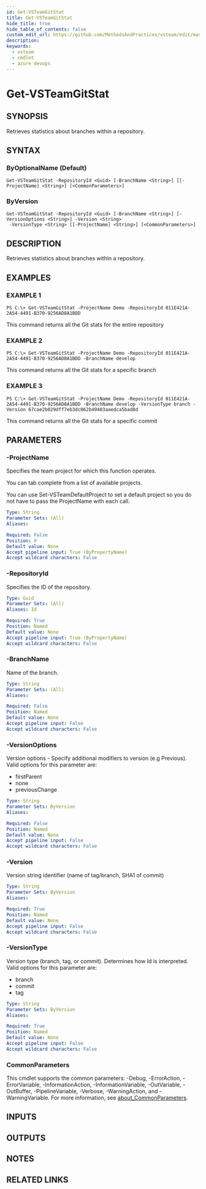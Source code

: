 ```yaml
---
id: Get-VSTeamGitStat
title: Get-VSTeamGitStat
hide_title: true
hide_table_of_contents: false
custom_edit_url: https://github.com/MethodsAndPractices/vsteam/edit/master/.docs/Get-VSTeamGitStat.md
description: 
keywords:
  - vsteam
  - cmdlet
  - azure devops
---
```


# Get-VSTeamGitStat

## SYNOPSIS
Retrieves statistics about branches within a repository.

## SYNTAX

### ByOptionalName (Default)
```
Get-VSTeamGitStat -RepositoryId <Guid> [-BranchName <String>] [[-ProjectName] <String>] [<CommonParameters>]
```

### ByVersion
```
Get-VSTeamGitStat -RepositoryId <Guid> [-BranchName <String>] [-VersionOptions <String>] -Version <String>
 -VersionType <String> [[-ProjectName] <String>] [<CommonParameters>]
```

## DESCRIPTION
Retrieves statistics about branches within a repository.

## EXAMPLES

### EXAMPLE 1
```
PS C:\> Get-VSTeamGitStat -ProjectName Demo -RepositoryId 011E421A-2A54-4491-B370-9256AD8A1BDD
```

This command returns all the Git stats for the entire repository

### EXAMPLE 2
```
PS C:\> Get-VSTeamGitStat -ProjectName Demo -RepositoryId 011E421A-2A54-4491-B370-9256AD8A1BDD -BranchName develop
```

This command returns all the Git stats for a specific branch

### EXAMPLE 3
```
PS C:\> Get-VSTeamGitStat -ProjectName Demo -RepositoryId 011E421A-2A54-4491-B370-9256AD8A1BDD -BranchName develop -VersionType branch -Version 67cae2b029dff7eb3dc062b49403aaedca5bad8d
```

This command returns all the Git stats for a specific commit

## PARAMETERS

### -ProjectName
Specifies the team project for which this function operates.

You can tab complete from a list of available projects.

You can use Set-VSTeamDefaultProject to set a default project so you do not have to pass the ProjectName with each call.

```yaml
Type: String
Parameter Sets: (All)
Aliases:

Required: False
Position: 0
Default value: None
Accept pipeline input: True (ByPropertyName)
Accept wildcard characters: False
```

### -RepositoryId
Specifies the ID of the repository.

```yaml
Type: Guid
Parameter Sets: (All)
Aliases: Id

Required: True
Position: Named
Default value: None
Accept pipeline input: True (ByPropertyName)
Accept wildcard characters: False
```

### -BranchName
Name of the branch.

```yaml
Type: String
Parameter Sets: (All)
Aliases:

Required: False
Position: Named
Default value: None
Accept pipeline input: False
Accept wildcard characters: False
```

### -VersionOptions
Version options - Specify additional modifiers to version (e.g Previous).
Valid options for this parameter are:

- firstParent
- none
- previousChange

```yaml
Type: String
Parameter Sets: ByVersion
Aliases:

Required: False
Position: Named
Default value: None
Accept pipeline input: False
Accept wildcard characters: False
```

### -Version
Version string identifier (name of tag/branch, SHA1 of commit)

```yaml
Type: String
Parameter Sets: ByVersion
Aliases:

Required: True
Position: Named
Default value: None
Accept pipeline input: False
Accept wildcard characters: False
```

### -VersionType
Version type (branch, tag, or commit).
Determines how Id is interpreted.
Valid options for this parameter are:

- branch
- commit
- tag

```yaml
Type: String
Parameter Sets: ByVersion
Aliases:

Required: True
Position: Named
Default value: None
Accept pipeline input: False
Accept wildcard characters: False
```

### CommonParameters
This cmdlet supports the common parameters: -Debug, -ErrorAction, -ErrorVariable, -InformationAction, -InformationVariable, -OutVariable, -OutBuffer, -PipelineVariable, -Verbose, -WarningAction, and -WarningVariable. For more information, see [about_CommonParameters](http://go.microsoft.com/fwlink/?LinkID=113216).

## INPUTS

## OUTPUTS

## NOTES

## RELATED LINKS

